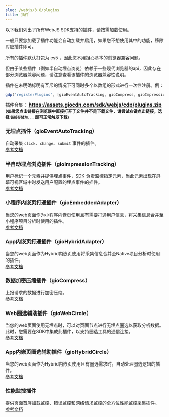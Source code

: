 ```yaml
---
slug: /webjs/3.8/plugins
title: 插件
---
```


以下我们列出了所有WebJS SDK支持的插件，请按需加载使用。

一般只要您加载了插件功能会自动加载并启用，如果您不想使用其中的功能，移除对应插件即可。

所有的插件默认打包为 es5 ，因此您不用担心基本的浏览器兼容问题。

但由于某些插件（例如半自动埋点浏览）依赖于一些现代浏览器的api，因此存在部分浏览器兼容问题，请注意查看该插件的浏览器兼容性说明。

插件在未明确标明有互斥的情况下可同时多个以数组的形式进行一次性注册。例：

```js
gdp('registerPlugins', [gioEventAutoTracking, gioCompress, gioImpressionTracking]);
```

插件合集：
**<font size="3"><https://assets.giocdn.com/sdk/webjs/cdp/plugins.zip></font>**<br/>
**<font size="2">(如果您点击链接在浏览器中直接打开了文件并不是下载文件，请尝试右键点击链接，选择 `链接存储为...` 即可正常触发下载)</font>**

### 无埋点插件（gioEventAutoTracking）

自动采集 `click`、`change`、`submit` 事件的插件。<br/>
[参考文档](/docs/3.x/webjs/3.8/plugins/eventAutoTracking)

### 半自动埋点浏览插件（gioImpressionTracking）

用户标记一个元素并提供埋点事件，SDK 负责监控指定元素，当此元素出现在屏幕可视区域中时发送用户配置的埋点事件的插件。<br/>
[参考文档](/docs/3.x/webjs/3.8/plugins/impressionTracking)

### 小程序内嵌页打通插件（gioEmbeddedAdapter）

当您的web页面作为小程序内嵌页使用且有需要打通用户信息，将采集信息合并至小程序项目分析时使用的插件。<br/>
[参考文档](/docs/3.x/webjs/3.8/plugins/embeddedAdapter)

### App内嵌页打通插件（gioHybridAdapter）

当您的web页面作为Hybrid内嵌页使用将采集信息合并至Native项目分析时使用的插件。<br/>
[参考文档](/docs/3.x/webjs/3.8/plugins/hybridAdapter)

### 数据加密压缩插件（gioCompress）

上报请求的数据进行加密压缩。<br/>
[参考文档](/docs/3.x/webjs/3.8/plugins/compress)

### Web圈选辅助插件（gioWebCircle）

当您的web页面使用无埋点时，可以对页面节点进行无埋点圈选以获取分析数据。此时，您需要在SDK中集成此插件，以支持圈选工具的通信连接。<br/>
[参考文档](/docs/3.x/webjs/3.8/plugins/webCircle)

### App内嵌页圈选辅助插件（gioHybridCircle）

当您的web页面作为Hybrid内嵌页使用且有圈选需求时，自动处理圈选逻辑的插件。<br/>
[参考文档](/docs/3.x/webjs/3.8/plugins/hybridCircle)

### 性能监控插件

提供页面首屏加载监控、错误监控和网络请求监控的全方位性能监控采集插件。<br/>
[参考文档](/docs/3.x/webjs/3.8/plugins/performance)
